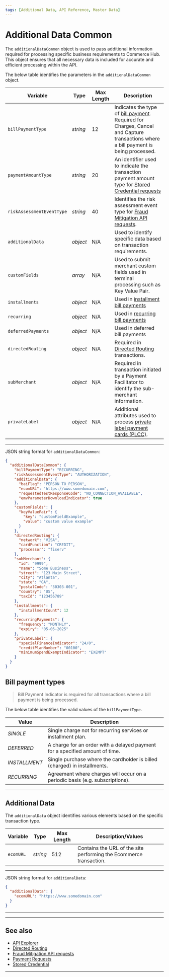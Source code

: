 ```yaml
---
tags: [Additional Data, API Reference, Master Data]
---
```


# Additional Data Common

The `additionalDataCommon` object is used to pass additional information required for processing specific business requirements to Commerce Hub. This object ensures that all necessary data is included for accurate and efficient processing within the API.

<!--
type: tab
titles: additionalDataCommon, JSON Example
-->

The below table identifies the parameters in the `additionalDataCommon` object.

| Variable | Type | Max Length | Description |
| -------- | -- | ------------ | ------------------ |
| `billPaymentType` | *string* | 12 | Indicates the type of [bill payment](#bill-payment-types). Required for Charges, Cancel and Capture transactions where a bill payment is being processed. |
| `paymentAmountType` | *string* | 20 | An identifier used to indicate the transaction payment amount type for [Stored Credential requests](?path=docs/Resources/Guides/Stored-Credentials.md) |
| `riskAssessmentEventType` | *string* | 40 | Identifies the risk assessment event type for [Fraud Mitigation API requests](?path=docs/Resources/Guides/Fraud/Fraud-Settings.md). |
| `additionalData` | *object* | N/A | Used to identify specific data based on transaction requirements. |
| `customFields` | *array* | N/A | Used to submit merchant custom fields used in terminal processing such as Key Value Pair. |
| `installments` | *object* | N/A | Used in [installment bill payments](?path=docs/Resources/Guides/Bill-Payments/Installment-Payment.md) |
| `recurring` | *object* | N/A | Used in [recurring bill payments](?path=docs/Resources/Guides/Bill-Payments/Recurring-Payment.md) |
| `deferredPayments` | *object* | N/A | Used in deferred bill payments |
| `directedRouting` | *object* | N/A | Required in [Directed Routing](?path=docs/Resources/Guides/Transaction-Routing/Directed-Routing.md) transactions. |
| `subMerchant` | *object* | N/A | Required in transaction initiated by a Payment Facilitator to identify the sub-merchant information. |
| `privateLabel` | *object* | N/A | Additional attributes used to process [private label payment cards (PLCC)](?path=docs/Resources/Guides/Payment-Sources/Private-Label.md). |

---

<!--
type: tab
-->

JSON string format for `additionalDataCommon`:

```json
{
  "additionalDataCommon": {
    "billPaymentType": "RECURRING",
    "riskAssessmentEventType": "AUTHORIZATION",
    "additionalData": {
      "baiFlag": "PERSON_TO_PERSON",
      "ecomURL": "https://www.somedomain.com",
      "requestedTestResponseCode": "NO_CONNECTION_AVAILABLE",
      "emvParameterDownloadIndicator": true
    },
    "customFields": {
      "keyValuePair": {
        "key": "customFieldExample",
        "value": "custom value example"
      }
    },
    "directedRouting": {
      "network": "VISA",
      "cardFunction": "CREDIT",
      "processor": "fiserv"
    },
    "subMerchant": {
      "id": "9999",
      "name": "Some Business",
      "street": "123 Main Street",
      "city": "Atlanta",
      "state": "GA",
      "postalCode": "30303-001",
      "country": "US",
      "taxId": "123456789"
    },
    "installments": {
      "installmentCount": 12
    },
    "recurringPayments": {
      "frequency": "MONTHLY",
      "expiry": "05-05-2025"
    },
    "privateLabel": {
      "specialFinanceIndicator": "24/0",
      "creditPlanNumber": "00100",
      "minimumSpendExemptIndicator": "EXEMPT"
    }
  }
}
```

<!-- type: tab-end -->

## Bill payment types

<!-- theme: warning -->
> Bill Payment Indicator is required for all transactions where a bill payment is being processed.

The below table identifies the valid values of the `billPaymentType`.

| Value | Description |
| ----- | ----- |
| *SINGLE* | Single charge not for recurring services or installment plan. |
| *DEFERRED* | A charge for an order with a delayed payment for a specified amount of time. |
| *INSTALLMENT* | Single purchase where the cardholder is billed (charged) in installments. |
| *RECURRING* | Agreement where charges will occur on a periodic basis (e.g. subscriptions). |

---

## Additional Data

The `additionalData` object identifies various elements based on the specific transaction type.

<!--
type: tab
titles: additionalData, JSON Example
-->

| Variable | Type | Max Length | Description/Values |
| ----- | ----- | ----- | ----- |
| `ecomURL` | *string* | 512 | Contains the URL of the site performing the Ecommerce transaction. |

<!---
| `requestedTestResponseCode` | *string* | 28 | Value used to test/replicate a [transaction error](?path=docs/Resources/Guides/Response-Codes/Error-Code.md).|
| `baiFlag` | *string* | 31 | Visa required [Business Application Identifier](#business-application-identifier) (BAI) used to identify the intended use of a [disbursement](?path=docs/Resources/Guides/Disbursement.md). |
| `emvParameterDownloadIndicator` | *boolean* |  N/A  | Indicator if EMV Parameter has to be downloaded, sent as part of Auth/Sale Response.|
-->

---

<!--
type: tab
-->

JSON string format for `additionalData`:

```json
{
  "additionalData": {
    "ecomURL": "https://www.somedomain.com"
  }
}
```

<!-- type: tab-end -->

---

<!---
#### Business Application Identifier
The BAI determines the data carried in the message, the limits and economics that may apply to the transaction, and may be used by the sending and/or receiving issuer to make an authorization decision. Below table identifies the valid values of `baiFlag`.

| Value | Description |
| ----- | ----- |
| *PERSON_TO_PERSON* | Person to person initiated. |
| *PERSON_TO_PERSON_BANK_INITIATED* | Person to person bank initiated. |
| *BUSINESS_TO_BUSINESS* | Business to business initiated. |
| *DIGITAL_WALLET* | Digital Wallet transfer. |
| *ACCOUNT_TO_ACCOUNT* | Account to account transfer. |
| *TOP_OFF* | Account top off or reload. |
| *ACCOUNT_VERIFICATION* | [Account verification](?path=docs/Resources/API-Documents/Payments_VAS/Verification.md) or $0.00 auth. |
| *FUNDS_TRANSFER* | Funds Transfer. |
| *DISBURSEMENT* | Funds disbursement or payout. |
| *GAMBLING_PAYOUT* | Gambling payout non-online. |
| *GAMBLING_PAYOUT_ONLINE* | Online gambling payout. |
-->

---

## See also

- [API Explorer](../api/?type=post&path=/payments/v1/charges)
- [Directed Routing](?path=docs/Resources/Guides/Transaction-Routing/Directed-Routing.md)
- [Fraud Mitigation API requests](?path=docs/Resources/Guides/Fraud/Fraud-Settings.md)
- [Payment Requests](?path=docs/Resources/API-Documents/Payments/Payments.md)
- [Stored Credential](?path=docs/Resources/Guides/Stored-Credentials.md)

---
